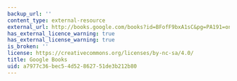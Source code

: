 ```yaml
---
backup_url: ''
content_type: external-resource
external_url: http://books.google.com/books?id=BFofF9bxA1sC&pg=PA191=onepage
has_external_licence_warning: true
has_external_license_warning: true
is_broken: ''
license: https://creativecommons.org/licenses/by-nc-sa/4.0/
title: Google Books
uid: a7977c36-bec5-4d52-8627-51de3b212b80
---
```


